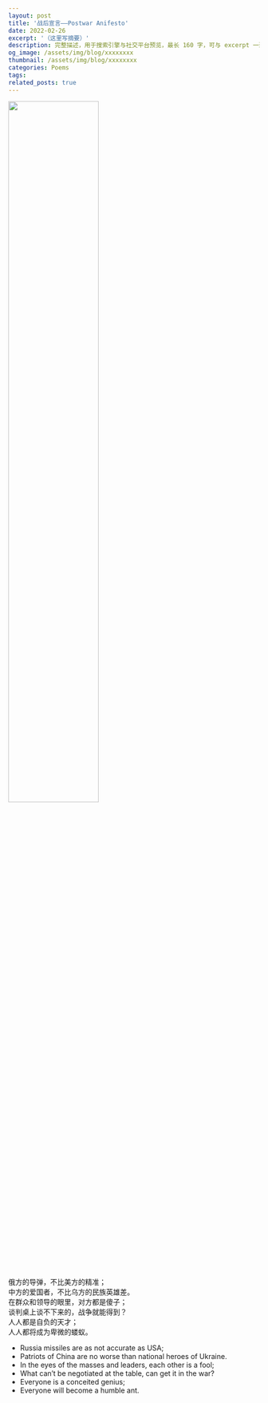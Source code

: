 ```yaml
---
layout: post
title: '战后宣言——Postwar Anifesto'
date: 2022-02-26
excerpt: '（这里写摘要）'
description: 完整描述，用于搜索引擎与社交平台预览，最长 160 字，可与 excerpt 一致
og_image: /assets/img/blog/xxxxxxxx
thumbnail: /assets/img/blog/xxxxxxxx
categories: Poems
tags: 
related_posts: true
---
```


<img src="{{ '/assets/img/blog/xxxxxxxx' | relative_url }}" style="width:60%;">

俄方的导弹，不比美方的精准；  
中方的爱国者，不比乌方的民族英雄差。  
在群众和领导的眼里，对方都是傻子；  
谈判桌上谈不下来的，战争就能得到？  
人人都是自负的天才；  
人人都将成为卑微的蝼蚁。

- Russia missiles are as not accurate as USA;
- Patriots of China are no worse than national heroes of Ukraine.
- In the eyes of the masses and leaders, each other is a fool;
- What can’t be negotiated at the table, can get it in the war?
- Everyone is a conceited genius;
- Everyone will become a humble ant.